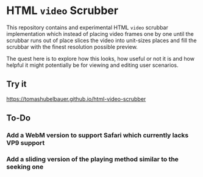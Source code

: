 # HTML `video` Scrubber

This repository contains and experimental HTML `video` scrubbar implementation
which instead of placing video frames one by one until the scrubbar runs out of
place slices the video into unit-sizes places and fill the scrubbar with the
finest resolution possible preview.

The quest here is to explore how this looks, how useful or not it is and how
helpful it might potentially be for viewing and editing user scenarios.

## Try it

https://tomashubelbauer.github.io/html-video-scrubber

## To-Do

### Add a WebM version to support Safari which currently lacks VP9 support

### Add a sliding version of the playing method similar to the seeking one

